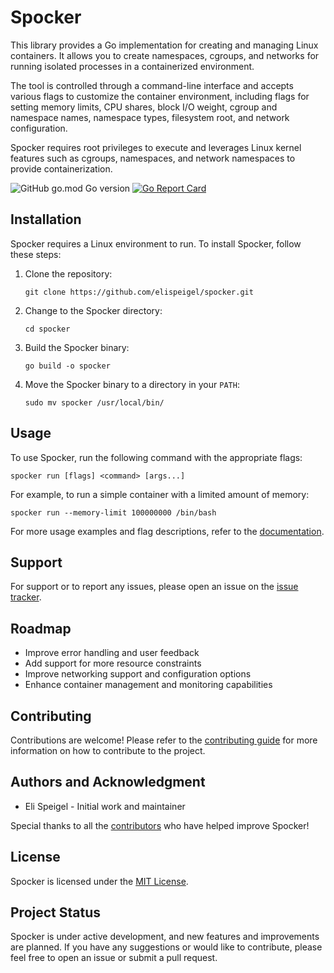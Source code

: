 # Spocker

This library provides a Go implementation for creating and managing Linux containers. It allows you to create namespaces, cgroups, and networks for running isolated processes in a containerized environment.

The tool is controlled through a command-line interface and accepts various flags to customize the container environment, including flags for setting memory limits, CPU shares, block I/O weight, cgroup and namespace names, namespace types, filesystem root, and network configuration.

Spocker requires root privileges to execute and leverages Linux kernel features such as cgroups, namespaces, and network namespaces to provide containerization.

![GitHub go.mod Go version](https://img.shields.io/github/go-mod/go-version/elispeigel/spocker)
[![Go Report Card](https://goreportcard.com/badge/github.com/elispeigel/spocker)](https://goreportcard.com/report/github.com/elispeigel/spocker)

## Installation

Spocker requires a Linux environment to run. To install Spocker, follow these steps:

1. Clone the repository:

   ```
   git clone https://github.com/elispeigel/spocker.git
   ```

2. Change to the Spocker directory:

   ```
   cd spocker
   ```

3. Build the Spocker binary:

   ```
   go build -o spocker
   ```

4. Move the Spocker binary to a directory in your `PATH`:

   ```
   sudo mv spocker /usr/local/bin/
   ```

## Usage

To use Spocker, run the following command with the appropriate flags:

```
spocker run [flags] <command> [args...]
```

For example, to run a simple container with a limited amount of memory:

```
spocker run --memory-limit 100000000 /bin/bash
```

For more usage examples and flag descriptions, refer to the [documentation](docs/USAGE.md).

## Support

For support or to report any issues, please open an issue on the [issue tracker](https://github.com/elispeigel/spocker/issues).

## Roadmap

- Improve error handling and user feedback
- Add support for more resource constraints
- Improve networking support and configuration options
- Enhance container management and monitoring capabilities

## Contributing

Contributions are welcome! Please refer to the [contributing guide](CONTRIBUTING.md) for more information on how to contribute to the project.

## Authors and Acknowledgment

- Eli Speigel - Initial work and maintainer

Special thanks to all the [contributors](https://github.com/elispeigel/spocker/graphs/contributors) who have helped improve Spocker!

## License

Spocker is licensed under the [MIT License](LICENSE).

## Project Status

Spocker is under active development, and new features and improvements are planned. If you have any suggestions or would like to contribute, please feel free to open an issue or submit a pull request.